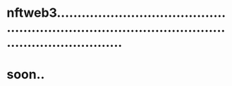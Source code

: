 # nftweb3..........................................................................................................................
# soon..
